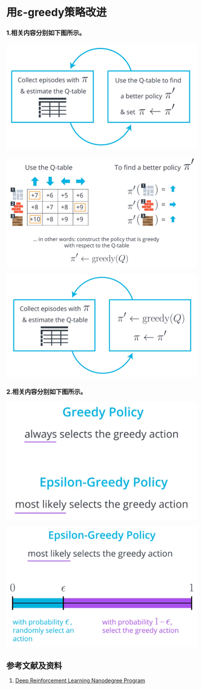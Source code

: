 # 用ε-greedy策略改进

### 1.相关内容分别如下图所示。

![](/images/强化学习/蒙特卡洛控制算法/用ε-greedy策略改进/1a1.png)

![](/images/强化学习/蒙特卡洛控制算法//用ε-greedy策略改进/1a2.png)

![](/images/强化学习/蒙特卡洛控制算法/用ε-greedy策略改进/1a3.png)

### 2.相关内容分别如下图所示。

![](/images/强化学习/蒙特卡洛控制算法/用ε-greedy策略改进/2a1.png)

![](/images/强化学习/蒙特卡洛控制算法/用ε-greedy策略改进/2a2.png)


## 参考文献及资料

1. [Deep Reinforcement Learning Nanodegree Program](https://www.udacity.com/course/deep-reinforcement-learning-nanodegree--nd893)